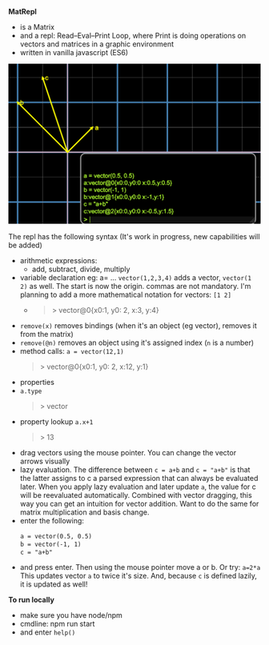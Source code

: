 **MatRepl**
* is a Matrix
* and a repl: Read–Eval–Print Loop, where Print is doing operations on vectors and matrices in a graphic environment
* written in vanilla javascript (ES6)

![add 2 vectors](screenshot.png? "add 2 vectors")
  
The repl has the following syntax (It's work in progress, new capabilities will be added)
* arithmetic expressions:
  * add, subtract, divide, multiply
* variable declaration eg: a= ...
 ```vector(1,2,3,4)``` adds a vector, ```vector(1 2)``` as well. The start is now the origin.
 commas are not mandatory. I'm planning to add a more mathematical notation for vectors: ```[1 2]```
  * > &gt; vector@0{x0:1, y0: 2, x:3, y:4}
* ```remove(x)``` removes bindings (when it's an object (eg vector), removes it from the matrix)
* ```remove(@n)``` removes an object using it's assigned index (```n``` is a number) 
* method calls:
   ```a = vector(12,1)```
  > &gt; vector@0{x0:1, y0: 2, x:12, y:1}
* properties
* ```a.type```
  > &gt; vector
* property lookup
  ```a.x+1```
  > &gt; 13
* drag vectors using the mouse pointer. You can change the vector arrows visually
* lazy evaluation. The difference between ```c = a+b``` and ```c = "a+b"``` 
  is that the latter assigns to c a parsed expression that can always be evaluated later. 
  When you apply lazy evaluation and later update ```a```, the value for c will be reevaluated
  automatically. Combined with vector dragging, this way you can get an intuition for vector addition.
  Want to do the same for matrix multiplication and basis change. 
* enter the following:
  ```
  a = vector(0.5, 0.5)
  b = vector(-1, 1)
  c = "a+b"
  ```
* and press enter. Then using the mouse pointer move a or b. Or try: ```a=2*a```
  This updates vector ```a``` to twice it's size. And, because ```c``` is defined lazily, it is updated as well!


**To run locally**
* make sure you have node/npm
* cmdline: npm run start
* and enter ```help()```